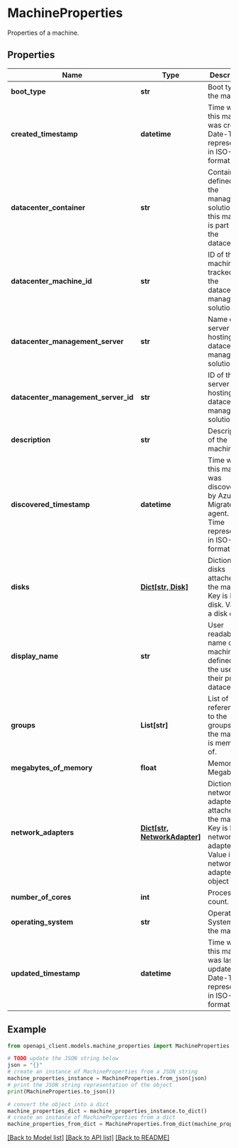 # MachineProperties

Properties of a machine.

## Properties

Name | Type | Description | Notes
------------ | ------------- | ------------- | -------------
**boot_type** | **str** | Boot type of the machine. | [optional] [readonly] 
**created_timestamp** | **datetime** | Time when this machine was created. Date-Time represented in ISO-8601 format. | [optional] [readonly] 
**datacenter_container** | **str** | Container defined in the management solution that this machine is part of in the datacenter. | [optional] [readonly] 
**datacenter_machine_id** | **str** | ID of the machine as tracked by the datacenter management solution. | [optional] [readonly] 
**datacenter_management_server** | **str** | Name of the server hosting the datacenter management solution. | [optional] [readonly] 
**datacenter_management_server_id** | **str** | ID of the server hosting the datacenter management solution. | [optional] [readonly] 
**description** | **str** | Description of the machine | [optional] [readonly] 
**discovered_timestamp** | **datetime** | Time when this machine was discovered by Azure Migrate agent. Date-Time represented in ISO-8601 format. | [optional] [readonly] 
**disks** | [**Dict[str, Disk]**](Disk.md) | Dictionary of disks attached to the machine. Key is ID of disk. Value is a disk object | [optional] [readonly] 
**display_name** | **str** | User readable name of the machine as defined by the user in their private datacenter. | [optional] [readonly] 
**groups** | **List[str]** | List of references to the groups that the machine is member of. | [optional] [readonly] 
**megabytes_of_memory** | **float** | Memory in Megabytes. | [optional] [readonly] 
**network_adapters** | [**Dict[str, NetworkAdapter]**](NetworkAdapter.md) | Dictionary of network adapters attached to the machine. Key is ID of network adapter. Value is a network adapter object | [optional] [readonly] 
**number_of_cores** | **int** | Processor count. | [optional] [readonly] 
**operating_system** | **str** | Operating System of the machine. | [optional] [readonly] 
**updated_timestamp** | **datetime** | Time when this machine was last updated. Date-Time represented in ISO-8601 format. | [optional] [readonly] 

## Example

```python
from openapi_client.models.machine_properties import MachineProperties

# TODO update the JSON string below
json = "{}"
# create an instance of MachineProperties from a JSON string
machine_properties_instance = MachineProperties.from_json(json)
# print the JSON string representation of the object
print(MachineProperties.to_json())

# convert the object into a dict
machine_properties_dict = machine_properties_instance.to_dict()
# create an instance of MachineProperties from a dict
machine_properties_from_dict = MachineProperties.from_dict(machine_properties_dict)
```
[[Back to Model list]](../README.md#documentation-for-models) [[Back to API list]](../README.md#documentation-for-api-endpoints) [[Back to README]](../README.md)


